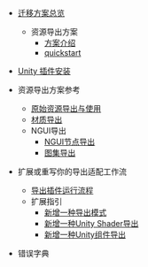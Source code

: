 * [迁移方案总览](../README.md)
	* 资源导出方案
		* [方案介绍](./basic/flow.md)
		* [quickstart](./basic/quickstart.md)
	
* [Unity 插件安装](./plugin/install.md)
* 资源导出方案参考
	* [原始资源导出与使用](./plugin/raw.md)
	* [材质导出](./plugin/material/index.md)
	* NGUI导出
		* [NGUI节点导出](./plugin/ngui-tree.md)
		* [图集导出](./plugin/ngui-spriteframe.md)	

* 扩展或重写你的导出适配工作流
	* [导出插件运行流程](./plugin/contribution/architecture.md)
	* 扩展指引
		* [新增一种导出模式](./plugin/contribution/custom-preset.md)
		* [新增一种Unity Shader导出](./plugin/material/parser.md)
		* [新增一种Unity组件导出](./plugin/contribution/custom-component.md)

* 错误字典
